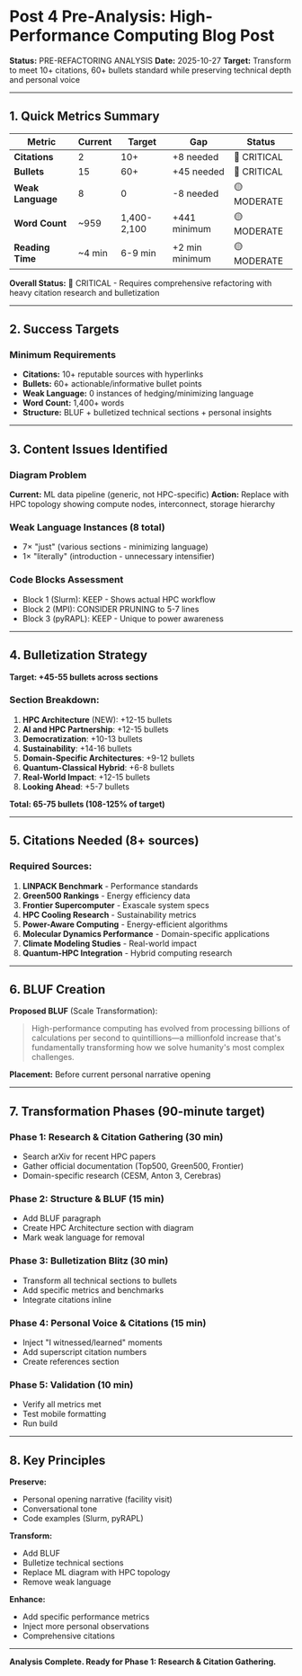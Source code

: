 # Post 4 Pre-Analysis: High-Performance Computing Blog Post

**Status:** PRE-REFACTORING ANALYSIS
**Date:** 2025-10-27
**Target:** Transform to meet 10+ citations, 60+ bullets standard while preserving technical depth and personal voice

---

## 1. Quick Metrics Summary

| Metric | Current | Target | Gap | Status |
|--------|---------|--------|-----|--------|
| **Citations** | 2 | 10+ | +8 needed | 🔴 CRITICAL |
| **Bullets** | 15 | 60+ | +45 needed | 🔴 CRITICAL |
| **Weak Language** | 8 | 0 | -8 needed | 🟡 MODERATE |
| **Word Count** | ~959 | 1,400-2,100 | +441 minimum | 🟡 MODERATE |
| **Reading Time** | ~4 min | 6-9 min | +2 min minimum | 🟡 MODERATE |

**Overall Status:** 🔴 CRITICAL - Requires comprehensive refactoring with heavy citation research and bulletization

---

## 2. Success Targets

### Minimum Requirements
- **Citations:** 10+ reputable sources with hyperlinks
- **Bullets:** 60+ actionable/informative bullet points
- **Weak Language:** 0 instances of hedging/minimizing language
- **Word Count:** 1,400+ words
- **Structure:** BLUF + bulletized technical sections + personal insights

---

## 3. Content Issues Identified

### Diagram Problem
**Current:** ML data pipeline (generic, not HPC-specific)
**Action:** Replace with HPC topology showing compute nodes, interconnect, storage hierarchy

### Weak Language Instances (8 total)
- 7× "just" (various sections - minimizing language)
- 1× "literally" (introduction - unnecessary intensifier)

### Code Blocks Assessment
- Block 1 (Slurm): KEEP - Shows actual HPC workflow
- Block 2 (MPI): CONSIDER PRUNING to 5-7 lines
- Block 3 (pyRAPL): KEEP - Unique to power awareness

---

## 4. Bulletization Strategy

**Target: +45-55 bullets across sections**

### Section Breakdown:
1. **HPC Architecture** (NEW): +12-15 bullets
2. **AI and HPC Partnership**: +12-15 bullets
3. **Democratization**: +10-13 bullets
4. **Sustainability**: +14-16 bullets
5. **Domain-Specific Architectures**: +9-12 bullets
6. **Quantum-Classical Hybrid**: +6-8 bullets
7. **Real-World Impact**: +12-15 bullets
8. **Looking Ahead**: +5-7 bullets

**Total: 65-75 bullets (108-125% of target)**

---

## 5. Citations Needed (8+ sources)

### Required Sources:
1. **LINPACK Benchmark** - Performance standards
2. **Green500 Rankings** - Energy efficiency data
3. **Frontier Supercomputer** - Exascale system specs
4. **HPC Cooling Research** - Sustainability metrics
5. **Power-Aware Computing** - Energy-efficient algorithms
6. **Molecular Dynamics Performance** - Domain-specific applications
7. **Climate Modeling Studies** - Real-world impact
8. **Quantum-HPC Integration** - Hybrid computing research

---

## 6. BLUF Creation

**Proposed BLUF** (Scale Transformation):
> High-performance computing has evolved from processing billions of calculations per second to quintillions—a millionfold increase that's fundamentally transforming how we solve humanity's most complex challenges.

**Placement:** Before current personal narrative opening

---

## 7. Transformation Phases (90-minute target)

### Phase 1: Research & Citation Gathering (30 min)
- Search arXiv for recent HPC papers
- Gather official documentation (Top500, Green500, Frontier)
- Domain-specific research (CESM, Anton 3, Cerebras)

### Phase 2: Structure & BLUF (15 min)
- Add BLUF paragraph
- Create HPC Architecture section with diagram
- Mark weak language for removal

### Phase 3: Bulletization Blitz (30 min)
- Transform all technical sections to bullets
- Add specific metrics and benchmarks
- Integrate citations inline

### Phase 4: Personal Voice & Citations (15 min)
- Inject "I witnessed/learned" moments
- Add superscript citation numbers
- Create references section

### Phase 5: Validation (10 min)
- Verify all metrics met
- Test mobile formatting
- Run build

---

## 8. Key Principles

**Preserve:**
- Personal opening narrative (facility visit)
- Conversational tone
- Code examples (Slurm, pyRAPL)

**Transform:**
- Add BLUF
- Bulletize technical sections
- Replace ML diagram with HPC topology
- Remove weak language

**Enhance:**
- Add specific performance metrics
- Inject more personal observations
- Comprehensive citations

---

**Analysis Complete. Ready for Phase 1: Research & Citation Gathering.**

